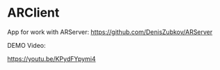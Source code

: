 # ARClient

App for work with ARServer: https://github.com/DenisZubkov/ARServer

DEMO Video:

https://youtu.be/KPydFYpymi4

